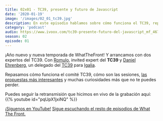 ```yaml
---
title: 02x01 - TC39, presente y futuro de Javascript
date: '2020-01-19'
image: '/images/02_01_tc39.jpg'
description: En este episodio hablamos sobre cómo funciona el TC39, repasamos las mejores proposals y conoceremos más cómo funciona este comité gracias a la participación de Romulo y Daniel Ehrenberg.
category: 'podcast'
audio: https://www.ivoox.com/tc39-presente-futuro-del-javascript_mf_46704284_feed_1.mp3
season: 02
episode: 01
---
```


¡Año nuevo y nueva temporada de WhatTheFront! Y arrancamos con dos expertos del TC39. Con [Romulo](https://twitter.com/romulocintra), invited expert del **TC39** y [Daniel Ehrenberg](https://twitter.com/littledan), un delegado del [TC39](https://github.com/tc39) para [Igalia](https://www.igalia.com/).

Repasamos cómo funciona el comité TC39, cómo son las sesiones, [las propuestas más interesantes](https://github.com/tc39/proposals) y muchas curiosidades más que no te puedes perder.

Puedes seguir la retransmisión que hicimos en vivo de la grabación aquí:
{{% youtube id="pqUpX1jxiNQ" %}}

[¡Síguenos en YouTube!](https://www.youtube.com/c/midudev?sub_confirmation=1)
[Sigue escuchando el resto de episodios de What The Front.](https://midu.dev/what-the-front-podcast)
